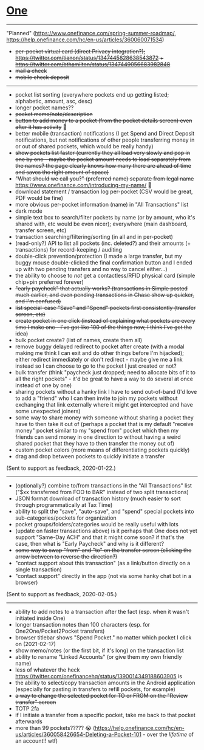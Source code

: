 # [One](https://onefinance.com)

---

"Planned" (https://www.onefinance.com/spring-summer-roadmap/, https://help.onefinance.com/hc/en-us/articles/360060071534)

- ~~per-pocket virtual card (direct Privacy integration?); https://twitter.com/tianon/status/1347445828638543872 + https://twitter.com/bthamilton/status/1347449056683982848~~
- ~~mail a check~~
- ~~mobile check deposit~~

---

- pocket list sorting (everywhere pockets end up getting listed; alphabetic, amount, asc, desc)
- longer pocket names??
- ~~pocket memo/note/description~~
- ~~button to add money to a pocket (from the pocket details screen) even after it has activity~~ 🎉
- better mobile (transaction) notifications (I get Spend and Direct Deposit notifications, but not notifications of other people transferring money in or out of shared pockets, which would be really handy)
- ~~show pockets list faster (currently they all load very slowly and pop in one by one - maybe the pocket amount needs to load separately from the names? the page clearly knows how many there are ahead of time and saves the right amount of space)~~
- ~~"What should we call you?" (preferred name) separate from legal name~~ https://www.onefinance.com/introducing-my-name/ 🎉
- download statement / transaction log per-pocket (CSV would be great, PDF would be fine)
- more obvious per-pocket information (name) in "All Transactions" list
- dark mode
- simple text box to search/filter pockets by name (or by amount, who it's shared with, etc would be even nicer); everywhere (main dashboard, transfer screen, etc)
- transaction searching/filtering/sorting (in all and in per-pocket)
- (read-only?) API to list all pockets (inc. deleted?) and their amounts (+ transactions) for record-keeping / auditing
- double-click prevention/protection (I made a large transfer, but my buggy mouse double-clicked the final confirmation button and I ended up with two pending transfers and no way to cancel either...)
- the ability to choose to *not* get a contactless/RFID physical card (simple chip+pin preferred forever)
- ~~"early paycheck" that actually works?  (transactions in Simple posted much earlier, and even pending transactions in Chase show up quicker, and I'm confused)~~
- ~~list special-case "Save" and "Spend" pockets first consistently (transfer screen, etc)~~
- ~~create pocket in one click (instead of explaining what pockets are every time I make one - I've got like 100 of the things now, I think I've got the idea)~~
- bulk pocket create? (list of names, create them all)
- remove buggy delayed redirect to pocket after create (with a modal making me think I can exit and do other things before I'm hijacked); either redirect immediately or don't redirect - maybe give me a link instead so I can choose to go to the pocket I just created or not?
- bulk transfer (think "paycheck just dropped; need to allocate bits of it to all the right pockets" - it'd be great to have a way to do several at once instead of one by one)
- sharing pockets without a hanky link I have to send out-of-band (I'd love to add a "friend" who I can then invite to join my pockets without exchanging that link externally where it might get intercepted and have some unexpected joiners)
- some way to share money with someone without sharing a pocket they have to then take it out of (perhaps a pocket that is my default "receive money" pocket similar to my "spend from" pocket which then my friends can send money in one direction to without having a weird shared pocket that they have to then transfer the money out of)
- custom pocket colors (more means of differentiating pockets quickly)
- drag and drop between pockets to quickly initiate a transfer

(Sent to support as feedback, 2020-01-22.)

---

- (optionally?) combine to/from transactions in the "All Transactions" list ("$xx transferred from FOO to BAR" instead of two split transactions)
- JSON format download of transaction history (much easier to sort through programmatically at Tax Time)
- ability to split the "save", "auto-save", and "spend" special pockets into sub-categories/pockets for organization
- pocket groups/folders/categories would be really useful with lots
- (update on faster transactions above) is it perhaps that One does not yet support "Same-Day ACH" and that it might come soon?  if that's the case, then what is "Early Paycheck" and why is it different?
- ~~some way to swap "from" and "to" on the transfer screen (clicking the arrow between to reverse the direction?)~~
- "contact support about this transaction" (as a link/button directly on a single transaction)
- "contact support" directly in the app (not via some hanky chat bot in a browser)

(Sent to support as feedback, 2020-02-05.)

---

- ability to add notes to a transaction after the fact (esp. when it wasn't initiated inside One)
- longer transaction notes than 100 characters (esp. for One2One/Pocket2Pocket transfers)
- browser titlebar shows "Spend Pocket." no matter which pocket I click on (2021-02-17)
- show memo/notes (or the first bit, if it's long) on the transaction list
- ability to rename "Linked Accounts" (or give them my own friendly name)
- less of whatever the heck https://twitter.com/onefinancehq/status/1390014349188603905 is
- the ability to select/copy transaction amounts in the Android application (especially for pasting in transfers to refill pockets, for example)
- ~~a way to change the selected pocket for TO or FROM on the "Review transfer" screen~~
- TOTP 2fa
- if I initiate a transfer from a specific pocket, take me back to that pocket afterwards
- more than 99 pockets????? 😭 (https://help.onefinance.com/hc/en-us/articles/360058426654-Deleting-a-Pocket-101 - over the *lifetime* of an account!! wtf)
